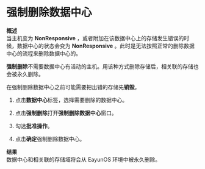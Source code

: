 # 强制删除数据中心

**概述**</br>
当主机变为 **NonResponsive** ，或者附加在该数据中心上的存储发生错误的时候，数据中心的状态会变为 **NonResponsive** 。此时是无法按照正常的删除数据中心的流程来删除数据中心的。

**强制删除**不需要数据中心有活动的主机。用该种方式删除存储后，相关联的存储也会被永久删除。

在强制删除数据中心之前可能需要把出错的存储先**销毁**。

1. 点击**数据中心**标签，选择需要删除的数据中心。

2. 点击**强制删除**打开**强制删除数据中心**窗口。

3. 勾选**批准操作**。

4. 点击**确定**强制删除数据中心。

**结果**</br>
数据中心和相关联的存储域将会从 EayunOS 环境中被永久删除。

